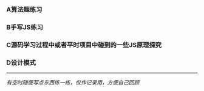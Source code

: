

### A算法题练习

### B手写JS练习

### C源码学习过程中或者平时项目中碰到的一些JS原理探究

### D设计模式

---
*有空时随便写点东西练一练，仅作记录用，方便自己回顾*
